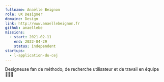 ```yaml
---
fullname: Anaëlle Beignon
role: UX Designer
domaine: Design
link: http://www.anaellebeignon.fr
github: anaellebe
missions:
  - start: 2021-02-11
    end: 2022-04-29
    status: independent
startups:
  - l-application-du-cej
---
```


Designeuse fan de méthodo, de recherche utilisateur et de travail en équipe 🧚🏼‍♀️
